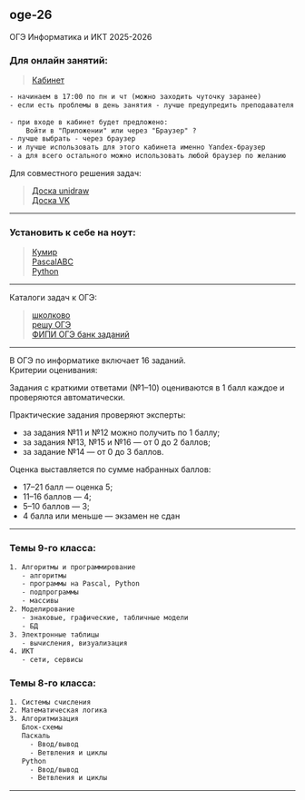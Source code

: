 ## oge-26
ОГЭ Информатика и ИКТ 2025-2026

### Для онлайн занятий:  

> [Кабинет](https://telemost.yandex.ru/j/05787508074338)  

```txt
- начинаем в 17:00 по пн и чт (можно заходить чуточку заранее)  
- если есть проблемы в день занятия - лучше предупредить преподавателя заранее об отмене занятия  
  
- при входе в кабинет будет предложено: 
    Войти в "Приложении" или через "Браузер" ?  
- лучше выбрать - через браузер  
- и лучше использовать для этого кабинета именно Yandex-браузер  
- а для всего остального можно использовать любой браузер по желанию  
```  

Для совместного решения задач:  
> [Доска unidraw](https://unidraw.io/app/board/b827e0afc2830dd12cbd?allow_guest=true)  
> [Доска VK](https://board.vk.com/?uid=2db1e9bb-bd7d-429a-920c-dc3c867be675)  

---  

### Установить к себе на ноут:  

> [Кумир](https://www.niisi.ru/kumir/dl.htm)  
> [PascalABC](https://pascalabc.net/ssyilki-dlya-skachivaniya)  
> [Python](https://www.python.org/downloads/)  

---  

Каталоги задач к ОГЭ:  

> [школково](https://3.shkolkovo.online/catalog?SubjectId=34)  
> [решу ОГЭ](https://inf-oge.sdamgia.ru/?redir=1)  
> [ФИПИ ОГЭ банк заданий](https://oge.fipi.ru/bank/index.php?proj=74676951F093A0754D74F2D6E7955F06)  

---  

В ОГЭ по информатике включает 16 заданий.  
Критерии оценивания:  

Задания с краткими ответами (№1–10) оцениваются в 1 балл каждое и проверяются автоматически.  

Практические задания проверяют эксперты:  

- за задания №11 и №12 можно получить по 1 баллу;  
- за задания №13, №15 и №16 — от 0 до 2 баллов;  
- за задание №14 — от 0 до 3 баллов.  
 
Оценка выставляется по сумме набранных баллов:  
- 17–21 балл — оценка 5;  
- 11–16 баллов — 4;  
- 5–10 баллов — 3;  
- 4 балла или меньше — экзамен не сдан  

---  

### Темы 9-го класса:  

```txt
1. Алгоритмы и программирование
   - алгоритмы
   - программы на Pascal, Python
   - подпрограммы
   - массивы
2. Моделирование
   - знаковые, графические, табличные модели
   - БД
3. Электронные таблицы
   - вычисления, визуализация
4. ИКТ
   - сети, сервисы
```  

### Темы 8-го класса:  

```txt
1. Системы счисления
2. Математическая логика
3. Алгоритмизация
   Блок-схемы
   Паскаль
     - Ввод/вывод
     - Ветвления и циклы
   Python
     - Ввод/вывод
     - Ветвления и циклы
```  

---  
